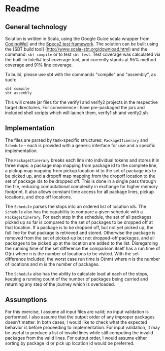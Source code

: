 <!--- Uses github flavor markdown, best if viewed in a github flavor markdown viewer -->

# Readme

## General technology
Solution is written in Scala, using the Google Guice scala wrapper from 
[CodingWell](https://github.com/codingwell/scala-guice) and the 
[Specs2 test framework](http://etorreborre.github.io/specs2/). The solution can be built using the [SBT build tool]
(http://www.scala-sbt.org/download.html) and the command: `sbt compile` or to test `sbt test`. Test coverage was 
calculated via the built-in IntelliJ test coverage tool, and currently stands at 95% method coverage and 91% line coverage.

To build, please use sbt with the commands "compile" and "assembly", as such:
```
sbt compile
sbt assembly
```

This will create jar files for the verify1 and verify2 projects in the respective target directories. For convenience
I have pre-packaged the jars and included shell scripts which will launch them, verify1.sh and verify2.sh

## Implementation
The files are parsed by task-specific structures: `PackageItinerary` and `Schedule` - each is provided with a generic
interface for use and a specific implementation. 

The `PackageItinerary` breaks each line into individual tokens and 
stores it in three maps: a package map mapping from package id to the complete line, a pickup map mapping from pickup
location id to the set of package ids to be picked up, and a dropoff map mapping from the dropoff location to the 
set of package ids to be dropped off. This is done in a single pass through the file, reducing computational complexity
in exchange for higher memory footprint. It also allows constant time access for all package lines, pickup locations,
and drop off locations.

The `Schedule` parses the stops into an ordered list of location ids. The `Schedule` also has the capability to compare
a given schedule with a `PackageItinerary`. For each stop in the schedule, the set of all packages picked up so far
is compared to the set of packages to be dropped off at that location. If a package is to be dropped off, but not yet
picked up, the full line for that package is retrieved and stored. Otherwise the package is removed from the set of
picked-up but not dropped-off packages, and all packages to be picked up at the location are added to the list. 
Disregarding the running time of the set difference the comparison itself has a run time of O(n) where n is 
the number of locations to be visited. With the set difference included, the worst case run time is O(nm) where n 
is the number of locations and m is the number of packages.

The `Schedule` also has the ability to calculate load at each of the stops, keeping a running count of the number of 
packages being carried and returning any step of the journey which is overloaded.

## Assumptions
For this exercise, I assume all input files are valid; no input validation is performed. I also assume that the output
order of any improper packages doesn't matter. In both cases, I would like to check what the expected behavior is
before proceeding to implementation. For input validation, it may be useful to produce a list of invalid lines
while still computing the invalid packages from the valid lines. For output order, I would assume either sorting
by package id or pick up location id would be preferred.